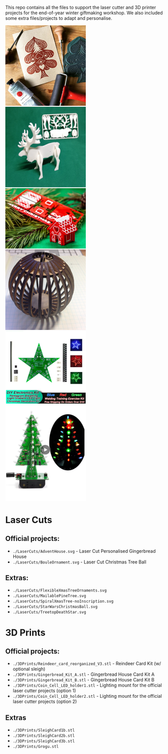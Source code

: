 This repo contains all the files to support the laser cutter and 3D printer projects for the end-of-year winter giftmaking workshop. We also included some extra files/projects to adapt and personalise.

<img src="./Images/7-1.jpg" width="50%" alt="Image 7-1"> <img src="./Images/large_display_IMG_20191022_221746.webp" width="50%" alt="Large display image from 2019"> <img src="./Images/large_display_PC200281.webp" width="50%" alt="Large display PC image"> <img src="./Images/r7velkz1.jpg" width="50%" alt="Image r7velkz1"> <img src="./Images/Screenshot from 2024-12-11 11-12-55.png" width="50%" alt="Screenshot from 2024-12-11 11:12:55"> <img src="./Images/Screenshot from 2024-12-11 11-14-26.png" width="50%" alt="Screenshot from 2024-12-11 11:14:26"> 

# Laser Cuts

## Official projects:
- `./LaserCuts/AdventHouse.svg` - Laser Cut Personalised Gingerbread House
- `./LaserCuts/BouleOrnament.svg` - Laser Cut Christmas Tree Ball

## Extras:
- `./LaserCuts/FlexibleXmasTreeOrnaments.svg`
- `./LaserCuts/MailablePineTree.svg`
- `./LaserCuts/SpiralXmasTree-noInscription.svg`
- `./LaserCuts/StarWarsChristmasBall.svg`
- `./LaserCuts/TreetopDeathStar.svg`

# 3D Prints

## Official projects:
- `./3DPrints/Reindeer_card_reorganized_V3.stl` - Reindeer Card Kit (w/ optional sleigh)
- `./3DPrints/Gingerbread_Kit_A.stl` - Gingerbread House Card Kit A
- `./3DPrints/Gingerbread_Kit_B.stl` - Gingerbread House Card Kit B
- `./3DPrints/Coin_Cell_LED_holder1.stl` - Lighting mount for the official laser cutter projects (option 1)
- `./3DPrints/Coin_Cell_LED_holder2.stl` - Lighting mount for the official laser cutter projects (option 2)

## Extras
- `./3DPrints/SleighCard1b.stl`
- `./3DPrints/SleighCard2b.stl`
- `./3DPrints/SleighCard3b.stl`
- `./3DPrints/Grogu.stl`
